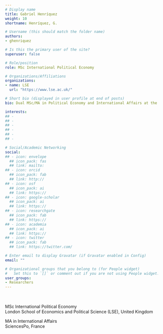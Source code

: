 ```yaml
---
# Display name
title: Gabriel Henríquez
weight: 10
shortname: Henríquez, G.

# Username (this should match the folder name)
authors:
- ghenriquez

# Is this the primary user of the site?
superuser: false

# Role/position
role: MSc International Political Economy

# Organizations/Affiliations
organizations:
- name: LSE
  url: "https://www.lse.ac.uk/"

# Short bio (displayed in user profile at end of posts)
bio: Dual MSc/MA in Political Economy and International Affairs at the London School of Economics and Political Science (LSE), United Kingdom, and SciencesPo, France.

interests:
## -
## -
## -
## -
## -
## -

# Social/Academic Networking
social:
## - icon: envelope
  ## icon_pack: fas
  ## link: mailto:
## - icon: orcid
  ## icon_pack: fab
  ## link: http://
## - icon: osf
  ## icon_pack: ai
  ## link: https://
## - icon: google-scholar
  ## icon_pack: ai
  ## link: https://
## - icon: researchgate
  ## icon_pack: fab
  ## link: https://
## - icon: academia
  ## icon_pack: ai
  ## link: https://
## - icon: twitter
  ## icon_pack: fab
  ## link: https://twitter.com/

# Enter email to display Gravatar (if Gravatar enabled in Config)
email: ""

# Organizational groups that you belong to (for People widget)
#   Set this to `[]` or comment out if you are not using People widget.
user_groups:
- Researchers
---
```


\
\
MSc International Political Economy  \
London School of Economics and Political Science (LSE), United Kingdom

MA in International Affairs \
SciencesPo, France
